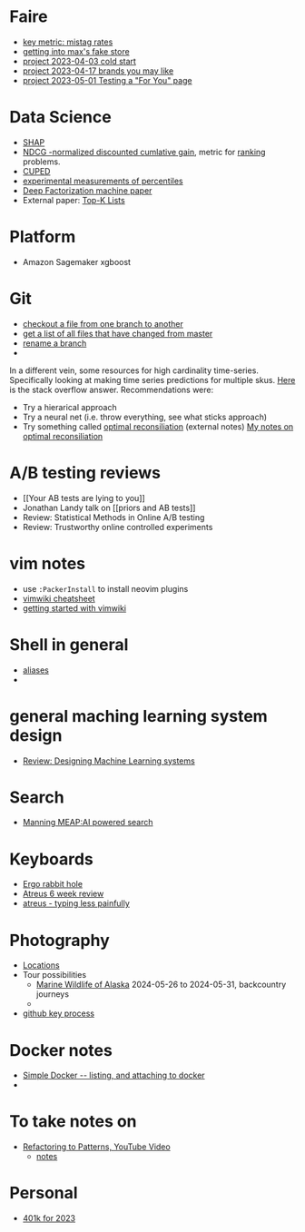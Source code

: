 # Faire
* [key metric: mistag rates](faire/mistag_rates.md)
* [getting into max's fake store](faire/fake_store.md)
* [project 2023-04-03 cold start](faire/projects/20230403_cold_start.md)
* [project 2023-04-17 brands you may like](faire/projects/20230417_bymk_retraining.md)
* [project 2023-05-01 Testing a "For You" page](faire/projects/for_you_20230501.md)


# Data Science
   * [SHAP](shap.md)
   * [NDCG -normalized discounted cumlative gain](ndcg.md), metric for [ranking](ranking) problems.
   * [CUPED](cuped.md)
   * [experimental measurements of percentiles](percentile_exp.md) 
   * [Deep Factorization machine paper](https://arxiv.org/pdf/1703.04247.pdf)
   * External paper: [Top-K Lists](https://cran.r-project.org/web/packages/TopKLists/vignettes/TopKLists.pdf)


# Platform
   * Amazon Sagemaker xgboost

# Git
   * [checkout a file from one branch to another](git/move_files_between_branches.md)
   * [get a list of all files that have changed from master](git/change_from_master.md)
   * [rename a branch](git/rename_branch.md)
   * 
In a different vein, some resources for high cardinality time-series. Specifically looking at making time series predictions for multiple skus.
[Here](https://stats.stackexchange.com/questions/389291/strategies-for-time-series-forecasting-for-2000-different-products) is the stack overflow answer. Recommendations were:
- Try a hierarical approach
- Try a neural net (i.e. throw everything, see what sticks approach)
- Try something called [optimal reconsiliation](https://otexts.com/fpp2/reconciliation.html) (external notes)
[My notes on optimal reconsiliation](timeseries/optimal_reconsiliation.md)

# A/B testing reviews
   * [[Your AB tests are lying to you]]
   * Jonathan Landy talk on [[priors and AB tests]]
   * Review: Statistical Methods in Online A/B testing
   * Review: Trustworthy online controlled experiments
# vim notes
   * use `:PackerInstall` to install neovim plugins
   * [vimwiki cheatsheet](http://thedarnedestthing.com/vimwiki%20cheatsheet)
   * [getting started with vimwiki](https://blog.mague.com/?p=602)
# Shell in general
   * [aliases](aliases.md)
   * 
# general maching learning system design
   * [Review: Designing Machine Learning systems](review/systems/designing_ml_systems.md)
# Search
   * [Manning MEAP:AI powered search](review/search/ai_powered_search.md)
# Keyboards
   * [Ergo rabbit hole](https://blog.scottlogic.com/2020/10/09/ergo-rabbit-hole.html)
   * [Atreus 6 week review](https://www.codesections.com/blog/atreus-review/)
   * [atreus - typing less painfully](https://fpsvogel.com/posts/2021/keyboardio-atreus)
# Photography
   * [Locations](photo/locations.md)
   * Tour possibilities
      * [Marine Wildlife of Alaska](https://trips.backcountryjourneys.com/Marine-Wildlife-of-Alaska/reservations/dates/booking-20240526-20240531) 2024-05-26 to 2024-05-31, backcountry journeys
      * 
* [github key process](https://docs.github.com/en/authentication/connecting-to-github-with-ssh/generating-a-new-ssh-key-and-adding-it-to-the-ssh-agent)

# Docker notes
* [Simple Docker -- listing, and attaching to docker](docker/getting_started.md)
* 
# To take notes on
* [Refactoring to Patterns, YouTube Video](https://www.youtube.com/watch?v=_n3u5SjC7t4)
   * [notes](review/programming/refactor_to_patterns.md)
# Personal
* [401k for 2023](finance/401k_2023) 
